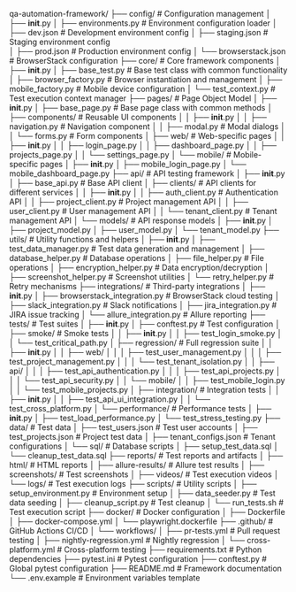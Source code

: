 qa-automation-framework/
├── config/                          # Configuration management
│   ├── __init__.py
│   ├── environments.py              # Environment configuration loader
│   ├── dev.json                     # Development environment config
│   ├── staging.json                 # Staging environment config  
│   ├── prod.json                    # Production environment config
│   └── browserstack.json            # BrowserStack configuration
├── core/                            # Core framework components
│   ├── __init__.py
│   ├── base_test.py                 # Base test class with common functionality
│   ├── browser_factory.py          # Browser instantiation and management
│   ├── mobile_factory.py           # Mobile device configuration
│   └── test_context.py             # Test execution context manager
├── pages/                           # Page Object Model
│   ├── __init__.py
│   ├── base_page.py                 # Base page class with common methods
│   ├── components/                  # Reusable UI components
│   │   ├── __init__.py
│   │   ├── navigation.py            # Navigation component
│   │   ├── modal.py                 # Modal dialogs
│   │   └── forms.py                 # Form components
│   ├── web/                         # Web-specific pages
│   │   ├── __init__.py
│   │   ├── login_page.py
│   │   ├── dashboard_page.py
│   │   ├── projects_page.py
│   │   └── settings_page.py
│   └── mobile/                      # Mobile-specific pages
│       ├── __init__.py
│       ├── mobile_login_page.py
│       └── mobile_dashboard_page.py
├── api/                             # API testing framework
│   ├── __init__.py
│   ├── base_api.py                  # Base API client
│   ├── clients/                     # API clients for different services
│   │   ├── __init__.py
│   │   ├── auth_client.py           # Authentication API
│   │   ├── project_client.py        # Project management API
│   │   ├── user_client.py           # User management API
│   │   └── tenant_client.py         # Tenant management API
│   └── models/                      # API response models
│       ├── __init__.py
│       ├── project_model.py
│       ├── user_model.py
│       └── tenant_model.py
├── utils/                           # Utility functions and helpers
│   ├── __init__.py
│   ├── test_data_manager.py         # Test data generation and management
│   ├── database_helper.py           # Database operations
│   ├── file_helper.py               # File operations
│   ├── encryption_helper.py         # Data encryption/decryption
│   ├── screenshot_helper.py         # Screenshot utilities
│   └── retry_helper.py              # Retry mechanisms
├── integrations/                    # Third-party integrations
│   ├── __init__.py
│   ├── browserstack_integration.py  # BrowserStack cloud testing
│   ├── slack_integration.py         # Slack notifications
│   ├── jira_integration.py          # JIRA issue tracking
│   └── allure_integration.py        # Allure reporting
├── tests/                           # Test suites
│   ├── __init__.py
│   ├── conftest.py                  # Test configuration
│   ├── smoke/                       # Smoke tests
│   │   ├── __init__.py
│   │   ├── test_login_smoke.py
│   │   └── test_critical_path.py
│   ├── regression/                  # Full regression suite
│   │   ├── __init__.py
│   │   ├── web/
│   │   │   ├── test_user_management.py
│   │   │   ├── test_project_management.py
│   │   │   └── test_tenant_isolation.py
│   │   ├── api/
│   │   │   ├── test_api_authentication.py
│   │   │   ├── test_api_projects.py
│   │   │   └── test_api_security.py
│   │   └── mobile/
│   │       ├── test_mobile_login.py
│   │       └── test_mobile_projects.py
│   ├── integration/                 # Integration tests
│   │   ├── __init__.py
│   │   ├── test_api_ui_integration.py
│   │   └── test_cross_platform.py
│   └── performance/                 # Performance tests
│       ├── __init__.py
│       ├── test_load_performance.py
│       └── test_stress_testing.py
├── data/                            # Test data
│   ├── test_users.json              # Test user accounts
│   ├── test_projects.json           # Project test data
│   ├── tenant_configs.json          # Tenant configurations
│   └── sql/                         # Database scripts
│       ├── setup_test_data.sql
│       └── cleanup_test_data.sql
├── reports/                         # Test reports and artifacts
│   ├── html/                        # HTML reports
│   ├── allure-results/              # Allure test results
│   ├── screenshots/                 # Test screenshots
│   ├── videos/                      # Test execution videos
│   └── logs/                        # Test execution logs
├── scripts/                         # Utility scripts
│   ├── setup_environment.py         # Environment setup
│   ├── data_seeder.py              # Test data seeding
│   ├── cleanup_script.py           # Test cleanup
│   └── run_tests.sh                # Test execution script
├── docker/                          # Docker configuration
│   ├── Dockerfile
│   ├── docker-compose.yml
│   └── playwright.dockerfile
├── .github/                         # GitHub Actions CI/CD
│   └── workflows/
│       ├── pr-tests.yml            # Pull request testing
│       ├── nightly-regression.yml   # Nightly regression
│       └── cross-platform.yml      # Cross-platform testing
├── requirements.txt                 # Python dependencies
├── pytest.ini                      # Pytest configuration
├── conftest.py                     # Global pytest configuration
├── README.md                       # Framework documentation
└── .env.example                    # Environment variables template
